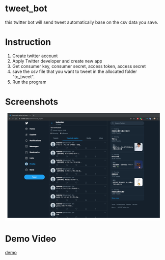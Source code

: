 # tweet_bot

this twitter bot will send tweet automatically base on the csv data you save.

# Instruction
1. Create twitter account
2. Apply Twitter developer and create new app
3. Get consumer key, consumer secret, access token, access secret
4. save the csv file that you want to tweet in the allocated folder "to_tweet".
5. Run the program


# Screenshots
![sample tweet result](https://github.com/loftdev/tweet_bot/blob/master/image/tweetpic.png)
# Demo Video
[demo](https://photos.app.goo.gl/BTYSZ4URvSFVjdFi7)
